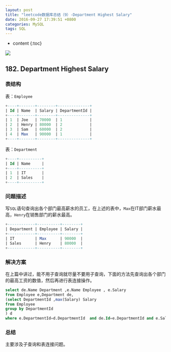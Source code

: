 ```yaml
---
layout: post
title: "leetcode数据库总结（9）-Department Highest Salary"
date: 2016-09-27 17:39:51 +0800
categories: MySQL
tags: SQL
---
```

* content
{:toc}

![](http://i.imgur.com/I2Mk7KV.jpg)










## 182. Department Highest Salary ##

### 表结构 ###


表：`Employee`

```sql
+----+-------+--------+--------------+
| Id | Name  | Salary | DepartmentId |
+----+-------+--------+--------------+
| 1  | Joe   | 70000  | 1            |
| 2  | Henry | 80000  | 2            |
| 3  | Sam   | 60000  | 2            |
| 4  | Max   | 90000  | 1            |
+----+-------+--------+--------------+
```

表：`Department`

```sql
+----+----------+
| Id | Name     |
+----+----------+
| 1  | IT       |
| 2  | Sales    |
+----+----------+
```

### 问题描述 ###

写`SQL`语句查询出各个部门最高薪水的员工，在上述的表中，`Max`在IT部门薪水最高，`Henry`在销售部门的薪水最高。


```sql
+------------+----------+--------+
| Department | Employee | Salary |
+------------+----------+--------+
| IT         | Max      | 90000  |
| Sales      | Henry    | 80000  |
+------------+----------+--------+
```

### 解决方案 ###

在上篇中讲过，能不用子查询就尽量不要用子查询，下面的方法先查询出各个部门的最高工资的数值，然后再进行表连接操作。

```sql
select de.Name Department ,e.Name Employee , e.Salary
from Employee e,Department de,
(select DepartmentId ,max(Salary) Salary
from Employee
group by DepartmentId
) d
where e.DepartmentId=d.DepartmentId  and de.Id=e.DepartmentId and e.Salary>=d.Salary
```


### 总结 ###

主要涉及子查询和表连接问题。


